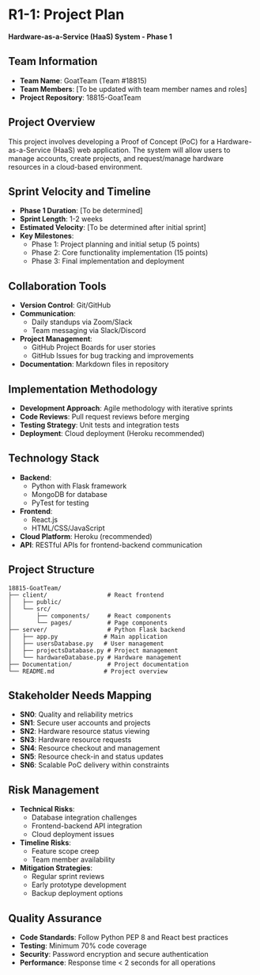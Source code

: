 # R1-1: Project Plan
**Hardware-as-a-Service (HaaS) System - Phase 1**

## Team Information
- **Team Name**: GoatTeam (Team #18815)
- **Team Members**: [To be updated with team member names and roles]
- **Project Repository**: 18815-GoatTeam

## Project Overview
This project involves developing a Proof of Concept (PoC) for a Hardware-as-a-Service (HaaS) web application. The system will allow users to manage accounts, create projects, and request/manage hardware resources in a cloud-based environment.

## Sprint Velocity and Timeline
- **Phase 1 Duration**: [To be determined]
- **Sprint Length**: 1-2 weeks
- **Estimated Velocity**: [To be determined after initial sprint]
- **Key Milestones**:
  - Phase 1: Project planning and initial setup (5 points)
  - Phase 2: Core functionality implementation (15 points)
  - Phase 3: Final implementation and deployment

## Collaboration Tools
- **Version Control**: Git/GitHub
- **Communication**: 
  - Daily standups via Zoom/Slack
  - Team messaging via Slack/Discord
- **Project Management**: 
  - GitHub Project Boards for user stories
  - GitHub Issues for bug tracking and improvements
- **Documentation**: Markdown files in repository

## Implementation Methodology
- **Development Approach**: Agile methodology with iterative sprints
- **Code Reviews**: Pull request reviews before merging
- **Testing Strategy**: Unit tests and integration tests
- **Deployment**: Cloud deployment (Heroku recommended)

## Technology Stack
- **Backend**: 
  - Python with Flask framework
  - MongoDB for database
  - PyTest for testing
- **Frontend**: 
  - React.js
  - HTML/CSS/JavaScript
- **Cloud Platform**: Heroku (recommended)
- **API**: RESTful APIs for frontend-backend communication

## Project Structure
```
18815-GoatTeam/
├── client/                 # React frontend
│   ├── public/
│   └── src/
│       ├── components/     # React components
│       └── pages/          # Page components
├── server/                 # Python Flask backend
│   ├── app.py             # Main application
│   ├── usersDatabase.py   # User management
│   ├── projectsDatabase.py # Project management
│   └── hardwareDatabase.py # Hardware management
├── Documentation/          # Project documentation
└── README.md              # Project overview
```

## Stakeholder Needs Mapping
- **SN0**: Quality and reliability metrics
- **SN1**: Secure user accounts and projects
- **SN2**: Hardware resource status viewing
- **SN3**: Hardware resource requests
- **SN4**: Resource checkout and management
- **SN5**: Resource check-in and status updates
- **SN6**: Scalable PoC delivery within constraints

## Risk Management
- **Technical Risks**: 
  - Database integration challenges
  - Frontend-backend API integration
  - Cloud deployment issues
- **Timeline Risks**: 
  - Feature scope creep
  - Team member availability
- **Mitigation Strategies**:
  - Regular sprint reviews
  - Early prototype development
  - Backup deployment options

## Quality Assurance
- **Code Standards**: Follow Python PEP 8 and React best practices
- **Testing**: Minimum 70% code coverage
- **Security**: Password encryption and secure authentication
- **Performance**: Response time < 2 seconds for all operations